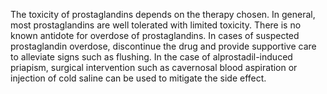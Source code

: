 The toxicity of prostaglandins depends on the therapy chosen. In general, most prostaglandins are well tolerated with limited toxicity. There is no known antidote for overdose of prostaglandins. In cases of suspected prostaglandin overdose, discontinue the drug and provide supportive care to alleviate signs such as flushing. In the case of alprostadil-induced priapism, surgical intervention such as cavernosal blood aspiration or injection of cold saline can be used to mitigate the side effect.